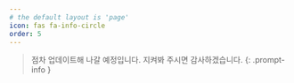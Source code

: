 ```yaml
---
# the default layout is 'page'
icon: fas fa-info-circle
order: 5
---
```


> 점차 업데이트해 나갈 예정입니다. 지켜봐 주시면 감사하겠습니다.
{: .prompt-info }

